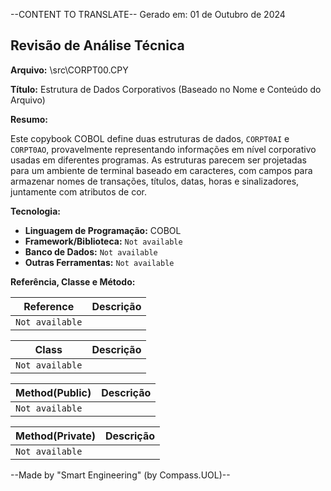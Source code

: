 --CONTENT TO TRANSLATE--
Gerado em: 01 de Outubro de 2024

## Revisão de Análise Técnica

**Arquivo:**  \src\CORPT00.CPY

**Título:**  Estrutura de Dados Corporativos (Baseado no Nome e Conteúdo do Arquivo)

**Resumo:** 

Este copybook COBOL define duas estruturas de dados, `CORPT0AI` e `CORPT0AO`, provavelmente representando informações em nível corporativo usadas em diferentes programas. As estruturas parecem ser projetadas para um ambiente de terminal baseado em caracteres, com campos para armazenar nomes de transações, títulos, datas, horas e sinalizadores, juntamente com atributos de cor.

**Tecnologia:**

* **Linguagem de Programação:** COBOL
* **Framework/Biblioteca:**  `Not available`
* **Banco de Dados:**  `Not available` 
* **Outras Ferramentas:**  `Not available`

**Referência, Classe e Método:**

| Reference | Descrição |
|---|---|
| `Not available` |  |

| Class | Descrição |
|---|---|
| `Not available` |  |

| Method(Public) | Descrição |
|---|---|
| `Not available` |  |

| Method(Private) | Descrição |
|---|---|
| `Not available` |  |

--Made by "Smart Engineering" (by Compass.UOL)--